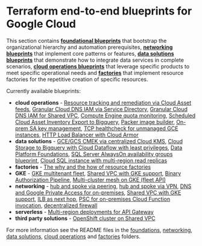 # Terraform end-to-end blueprints for Google Cloud

This section contains **[foundational blueprints](./foundations/)** that bootstrap the organizational hierarchy and automation prerequisites, **[networking blueprints](./networking/)** that implement core patterns or features, **[data solutions blueprints](./data-solutions/)** that demonstrate how to integrate data services in complete scenarios, **[cloud operations blueprints](./cloud-operations/)** that leverage specific products to meet specific operational needs and **[factories](./factories/)** that implement resource factories for the repetitive creation of specific resources.

Currently available blueprints:

- **cloud operations** - [Resource tracking and remediation via Cloud Asset feeds](./cloud-operations/asset-inventory-feed-remediation), [Granular Cloud DNS IAM via Service Directory](./cloud-operations/dns-fine-grained-iam), [Granular Cloud DNS IAM for Shared VPC](./cloud-operations/dns-shared-vpc), [Compute Engine quota monitoring](./cloud-operations/quota-monitoring), [Scheduled Cloud Asset Inventory Export to Bigquery](./cloud-operations/scheduled-asset-inventory-export-bq), [Packer image builder](./cloud-operations/packer-image-builder), [On-prem SA key management](./cloud-operations/onprem-sa-key-management), [TCP healthcheck for unmanaged GCE instances](./cloud-operations/unmanaged-instances-healthcheck), [HTTP Load Balancer with Cloud Armor](./cloud-operations/glb_and_armor)
- **data solutions** - [GCE/GCS CMEK via centralized Cloud KMS](./data-solutions/gcs-to-bq-with-least-privileges/), [Cloud Storage to Bigquery with Cloud Dataflow with least privileges](./data-solutions/gcs-to-bq-with-least-privileges/), [Data Platform Foundations](./data-solutions/data-platform-foundations/), [SQL Server AlwaysOn availability groups blueprint](./data-solutions/sqlserver-alwayson), [Cloud SQL instance with multi-region read replicas](./data-solutions/cloudsql-multiregion/)
- **factories** - [The why and the how of resource factories](./factories/README.md)
- **GKE** - [GKE multitenant fleet](./gke/multitenant-fleet/), [Shared VPC with GKE support](./networking/shared-vpc-gke/), [Binary Authorization Pipeline](./gke/binauthz/), [Multi-cluster mesh on GKE (fleet API)](./gke/multi-cluster-mesh-gke-fleet-api/)
- **networking** - [hub and spoke via peering](./networking/hub-and-spoke-peering/), [hub and spoke via VPN](./networking/hub-and-spoke-vpn/), [DNS and Google Private Access for on-premises](./networking/onprem-google-access-dns/), [Shared VPC with GKE support](./networking/shared-vpc-gke/), [ILB as next hop](./networking/ilb-next-hop), [PSC for on-premises Cloud Function invocation](./networking/private-cloud-function-from-onprem/), [decentralized firewall](./networking/decentralized-firewall)
- **serverless** - [Multi-region deployments for API Gateway](./serverless/api-gateway/)
- **third party solutions** - [OpenShift cluster on Shared VPC](./third-party-solutions/openshift)

For more information see the README files in the [foundations](./foundations/), [networking](./networking/), [data solutions](./data-solutions/), [cloud operations](./cloud-operations/) and [factories](./factories/) folders.

